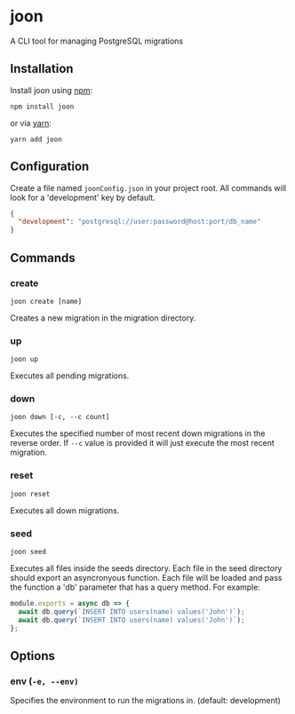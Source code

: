 # joon

A CLI tool for managing PostgreSQL migrations

## Installation

Install joon using [npm](https://www.npmjs.com):

```
npm install joon
```

or via [yarn](https://yarnpkg.com):

```
yarn add joon
```

## Configuration

Create a file named `joonConfig.json` in your project root. All commands will look for a 'development' key by default.

```json
{
  "development": "postgresql://user:password@host:port/db_name"
}
```

## Commands

### create

```
joon create [name]
```

Creates a new migration in the migration directory.

### up

```
joon up
```

Executes all pending migrations.

### down

```
joon down [-c, --c count]
```

Executes the specified number of most recent down migrations in the reverse order. If `--c` value is provided it will just execute the most recent migration.

### reset

```
joon reset
```

Executes all down migrations.

### seed

```
joon seed
```

Executes all files inside the seeds directory. Each file in the seed directory should export an asyncronyous function. Each file will be loaded and pass the function a 'db' parameter that has a query method. For example:

```js
module.exports = async db => {
  await db.query(`INSERT INTO users(name) values('John')`);
  await db.query(`INSERT INTO users(name) values('John')`);
};
```

## Options

### env (`-e, --env)`

Specifies the environment to run the migrations in. (default: development)
